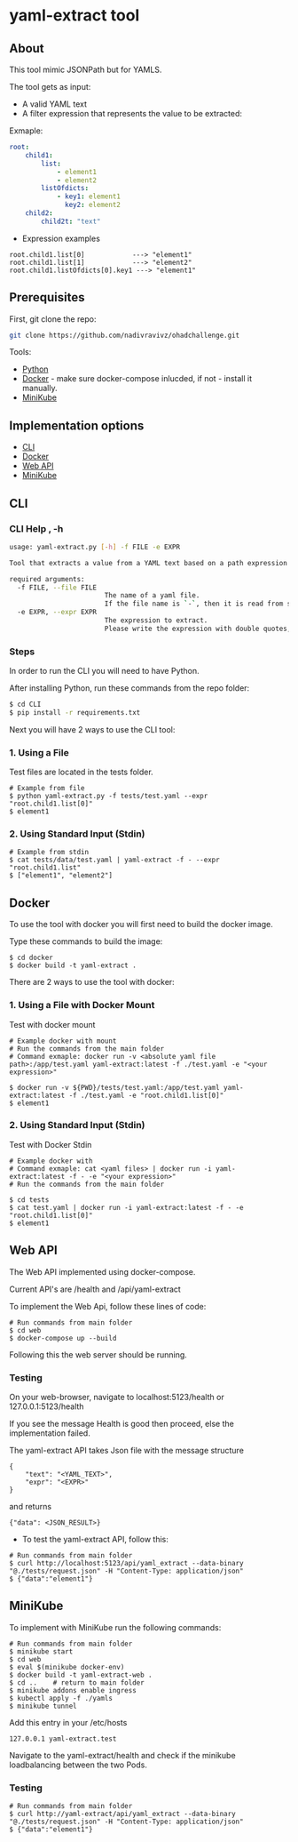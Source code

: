 # yaml-extract tool

## About
This tool mimic JSONPath but for YAMLS.

The tool gets as input:
* A valid YAML text
* A filter expression that represents the value to be extracted:

Exmaple:

```yaml
root:
    child1:
        list:
            - element1
            - element2
        listOfdicts:
            - key1: element1
              key2: element2
    child2:
        child2t: "text"
```
* Expression examples

```shell
root.child1.list[0]            ---> "element1"
root.child1.list[1]            ---> "element2"
root.child1.listOfdicts[0].key1 ---> "element1"
```
## Prerequisites
First, git clone the repo:
```sh
git clone https://github.com/nadivravivz/ohadchallenge.git
``` 

Tools:
* [Python](https://www.python.org/downloads/)
* [Docker](https://docs.docker.com/get-docker/) - make sure docker-compose inlucded, if not - install it manually.
* [MiniKube](https://minikube.sigs.k8s.io/docs/start/)

## Implementation options
* [CLI](#cli)
* [Docker](#docker)
* [Web API](#web-api)
* [MiniKube](#minikube)

## CLI
### CLI Help , -h
```sh
usage: yaml-extract.py [-h] -f FILE -e EXPR

Tool that extracts a value from a YAML text based on a path expression

required arguments:
  -f FILE, --file FILE
                        The name of a yaml file.
                        If the file name is `-`, then it is read from stdin
  -e EXPR, --expr EXPR
                        The expression to extract.
                        Please write the expression with double quotes, example: --expr "root.child1.list[0]"
```
### Steps
In order to run the CLI you will need to have Python.

After installing Python, run these commands from the repo folder:
```sh
$ cd CLI
$ pip install -r requirements.txt
```
Next you will have 2 ways to use the CLI tool:

### 1. Using a File
Test files are located in the tests folder.

```
# Example from file
$ python yaml-extract.py -f tests/test.yaml --expr "root.child1.list[0]"
$ element1
```

### 2. Using Standard Input (Stdin)
```
# Example from stdin
$ cat tests/data/test.yaml | yaml-extract -f - --expr "root.child1.list"
$ ["element1", "element2"]
```



## Docker
To use the tool with docker you will first need to build the docker image.

Type these commands to build the image:
```
$ cd docker
$ docker build -t yaml-extract .
```
There are 2 ways to use the tool with docker:
### 1. Using a File with Docker Mount
Test with docker mount
```
# Example docker with mount
# Run the commands from the main folder
# Command exmaple: docker run -v <absolute yaml file path>:/app/test.yaml yaml-extract:latest -f ./test.yaml -e "<your expression>"

$ docker run -v ${PWD}/tests/test.yaml:/app/test.yaml yaml-extract:latest -f ./test.yaml -e "root.child1.list[0]"
$ element1
```

### 2. Using Standard Input (Stdin)
Test with Docker Stdin
```
# Example docker with 
# Command exmaple: cat <yaml files> | docker run -i yaml-extract:latest -f - -e "<your expression>"
# Run the commands from the main folder

$ cd tests
$ cat test.yaml | docker run -i yaml-extract:latest -f - -e "root.child1.list[0]"
$ element1
```

## Web API
The Web API implemented using docker-compose.

Current API's are /health and /api/yaml-extract

To implement the Web Api, follow these lines of code:
```
# Run commands from main folder
$ cd web
$ docker-compose up --build
```
Following this the web server should be running.

### Testing
On your web-browser, navigate to localhost:5123/health or 127.0.0.1:5123/health

If you see the message Health is good then proceed, else the implementation failed.

The yaml-extract API takes Json file with the message structure
```
{
    "text": "<YAML_TEXT>",
    "expr": "<EXPR>"
}
```
and returns
```
{"data": <JSON_RESULT>}
```

* To test the yaml-extract API, follow this:
```
# Run commands from main folder
$ curl http://localhost:5123/api/yaml_extract --data-binary "@./tests/request.json" -H "Content-Type: application/json"
$ {"data":"element1"}
```

## MiniKube
To implement with MiniKube run the following commands:
```
# Run commands from main folder
$ minikube start
$ cd web
$ eval $(minikube docker-env)
$ docker build -t yaml-extract-web .
$ cd ..    # return to main folder
$ minikube addons enable ingress
$ kubectl apply -f ./yamls
$ minikube tunnel
```
Add this entry in your /etc/hosts
```
127.0.0.1 yaml-extract.test
```
Navigate to the yaml-extract/health and check if the minikube loadbalancing between the two Pods.

### Testing
```
# Run commands from main folder
$ curl http://yaml-extract/api/yaml_extract --data-binary "@./tests/request.json" -H "Content-Type: application/json"
$ {"data":"element1"}
```
